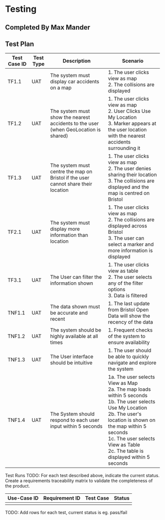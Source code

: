 # Testing
## Completed By Max Mander

## Test Plan

| Test Case ID | Test Type | Description | Scenario |
|--------------|-----------|-------------|----------|
| TF1.1 | UAT | The system must display car accidents on a map  | 1. The user clicks view as map <br> 2. The collisions are displayed  |
| TF1.2 | UAT | The system must show the nearest accidents to the user (when GeoLocation is shared)  | 1. The user clicks view as map <br> 2. User Clicks Use My Location <br> 3. Marker appears at the user location with the nearest accidents surrounding it  |
| TF1.3 | UAT | The system must centre the map on Bristol if the user cannot share their location  | 1. The user clicks view as map <br> 2. The user denies sharing their location <br> 3. The collisions are displayed and the map is centred on Bristol |
| TF2.1 | UAT | The system must display more information than location  | 1. The user clicks view as map <br> 2. The collisions are displayed across Bristol <br> 3. The user can select a marker and more information is displayed  |
| TF3.1 | UAT | The User can filter the information shown  | 1. The user clicks view as table <br> 2. The user selects any of the filter options <br> 3. Data is filtered  |
| TNF1.1 | UAT | The data shown must be accurate and recent  | 1. The last update from Bristol Open Data will show the recency of the data  |
| TNF1.2 | UAT | The system should be highly available at all times | 1. Frequent checks of the system to ensure availability |
| TNF1.3 | UAT | The User interface should be intuitive  | 1. The user should be able to quickly navigate and explore the system |
| TNF1.4 | UAT | The System should respond to each user input within 5 seconds  | 1a. The user selects View as Map <br> 2a. The map loads within 5 seconds <br> 1b. The user selects Use My Location <br> 2b. The user's location is shown on the map within 5 seconds <br> 1c. The user selects View as Table <br> 2c. The table is displayed within 5 seconds|


Test Runs
TODO: For each test described above, indicate the current status. 
Create a requirements traceability matrix to validate the completeness of the product.

| Use-Case ID | Requirement ID | Test Case | Status |
|--------------|-----------|-------------|----------|
|  |  |  |  |

TODO: Add rows for each test, current status is eg. pass/fail
